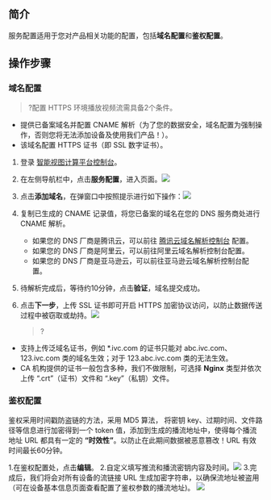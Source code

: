 ## 简介

服务配置适用于您对产品相关功能的配置，包括**域名配置**和**鉴权配置**。

## 操作步骤

### 域名配置

> ?配置 HTTPS 环境播放视频流需具备2个条件。
- 提供已备案域名并配置 CNAME 解析（为了您的数据安全，域名配置为强制操作，否则您将无法添加设备及使用我们产品！）。
- 该域名配置 HTTPS 证书（即 SSL 数字证书）。


1. 登录 [智能视图计算平台控制台](https://console.cloud.tencent.com/iss)。

2. 在左侧导航栏中，点击**服务配置**，进入页面。![](https://qcloudimg.tencent-cloud.cn/raw/3042162bbae44aa59c01a91a83f37da1.png)

3. 点击**添加域名**，在弹窗口中按照提示进行如下操作：![](https://qcloudimg.tencent-cloud.cn/raw/a14e5b21084b249afcf4725e5516e9a1.png)

 4. 复制已生成的 CNAME 记录值，将您已备案的域名在您的 DNS 服务商处进行 CNAME 解析。

    - 如果您的 DNS 厂商是腾讯云，可以前往 [腾讯云域名解析控制台](https://console.cloud.tencent.com/domain) 配置。
    - 如果您的 DNS 厂商是阿里云，可以前往阿里云域名解析控制台配置。
    - 如果您的 DNS 厂商是亚马逊云，可以前往亚马逊云域名解析控制台配置。

 5. 待解析完成后，等待约10分钟，点击**验证**，域名提交成功。

6. 点击**下一步**，上传 SSL 证书即可开启 HTTPS 加密协议访问，以防止数据传送过程中被窃取或劫持。![](https://qcloudimg.tencent-cloud.cn/raw/7cae3a777b92f2a1a7ca805692cd7779.png)

   > ?
- 支持上传泛域名证书，例如 *.ivc.com 的证书只能对 abc.ivc.com、123.ivc.com 类的域名生效；对于 123.abc.ivc.com 类的无法生效。
- CA 机构提供的证书一般包含多种，我们不做限制，可选择 **Nginx** 类型并依次上传 “.crt”（证书）文件和 “.key”（私钥）文件。

### 鉴权配置

鉴权采用时间戳防盗链的方法，采用 MD5 算法， 将密钥 key、过期时间、文件路径等信息进行加密得到一个 token 值，添加到生成的播流地址中，使得每个播流地址 URL 都具有一定的 **“时效性”**。以防止在此期间数据被恶意篡改！URL 有效时间最长60分钟。

1.在鉴权配置处，点击**编辑**。
2.自定义填写推流和播流密钥内容及时间。![](https://qcloudimg.tencent-cloud.cn/raw/16859e48ea707f616ec47b06f9292a28.png)
3.完成后，我们将会对所有设备的流链接 URL 生成加密字符串，以确保流地址被盗用（可在设备基本信息页面查看配置了鉴权参数的播流地址)。
![](https://qcloudimg.tencent-cloud.cn/raw/ee9ca46513ea25baa8b48fd5c8d2bd76.png)

